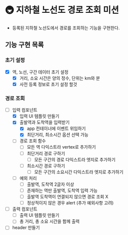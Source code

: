 # 🚇 지하철 노선도 경로 조회 미션
- 등록된 지하철 노선도에서 경로를 조회하는 기능을 구현한다.

## 기능 구현 목록

### 초기 설정
- [X] 역, 노선, 구간 데이터 초기 설정
  - [X] 거리, 소요 시간은 양의 정수, 단위는 km와 분
  - [X] 사전 등록 정보로 초기 설정 할것

### 경로 조회
- [ ] 입력 컴포넌트
  - [X] 입력 UI 템플릿 만들기
  - [X] 출발역과 도착역을 입력받기
    - [X] app 컨테이너에 이벤트 위임하기
    - [X] 최단거리, 최소시간 옵션 선택 가능
  - [ ] 경로 조회 함수 
    - [ ] 모든 역 다익스트라 vertex로 추가하기
    - [ ] 최단거리 경로 구하기
      - [ ] 모든 구간의 경로 다익스트라 엣지로 추가하기
    - [ ] 최소시간 경로 구하기
      - [ ] 모든 구간의 소요시간 다익스트라 엣지로 추가하기
  - [ ] 예외 처리
    - [ ] 출발역, 도착역 2글자 이상
    - [ ] 존재하는 역만 출발역, 도착역 입력 가능
    - [ ] 출발역 도착역이 연결되지 않으면 경로 조회 X
    - [ ] 정상적이지 않은 경우 alert (추가 예외사항 고려)

- [ ] 출력 컴포넌트
  - [ ] 출력 UI 템플릿 만들기
  - [ ] 총 거리, 총 소요 시간을 함께 출력

- [ ] header 만들기